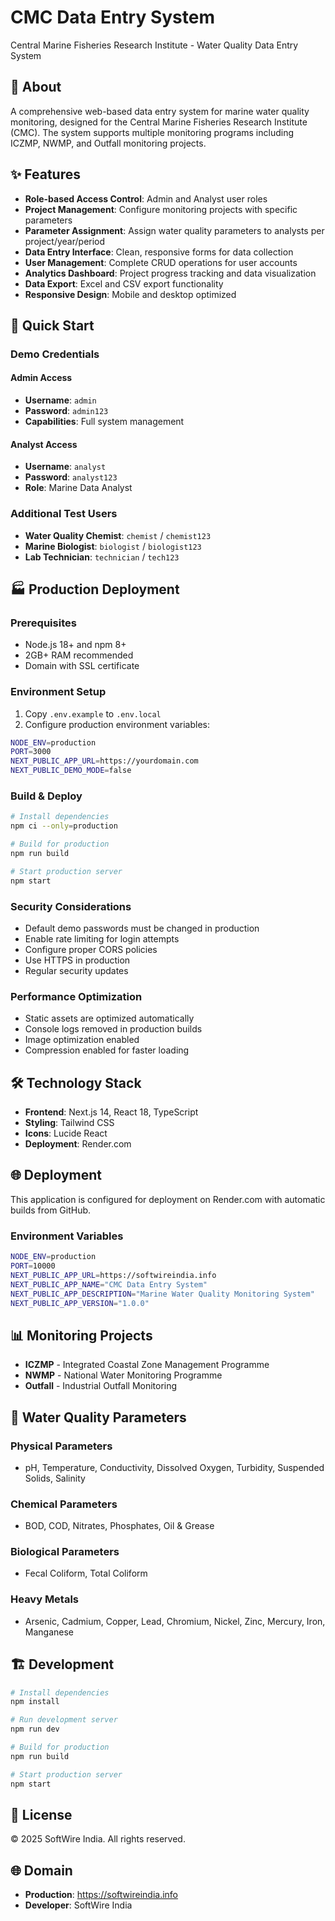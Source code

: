 # CMC Data Entry System

Central Marine Fisheries Research Institute - Water Quality Data Entry System

## 🌊 About

A comprehensive web-based data entry system for marine water quality monitoring, designed for the Central Marine Fisheries Research Institute (CMC). The system supports multiple monitoring programs including ICZMP, NWMP, and Outfall monitoring projects.

## ✨ Features

- **Role-based Access Control**: Admin and Analyst user roles
- **Project Management**: Configure monitoring projects with specific parameters
- **Parameter Assignment**: Assign water quality parameters to analysts per project/year/period
- **Data Entry Interface**: Clean, responsive forms for data collection
- **User Management**: Complete CRUD operations for user accounts
- **Analytics Dashboard**: Project progress tracking and data visualization
- **Data Export**: Excel and CSV export functionality
- **Responsive Design**: Mobile and desktop optimized

## 🚀 Quick Start

### Demo Credentials

#### Admin Access
- **Username**: `admin`
- **Password**: `admin123`
- **Capabilities**: Full system management

#### Analyst Access
- **Username**: `analyst`
- **Password**: `analyst123`
- **Role**: Marine Data Analyst

### Additional Test Users
- **Water Quality Chemist**: `chemist` / `chemist123`
- **Marine Biologist**: `biologist` / `biologist123`
- **Lab Technician**: `technician` / `tech123`

## 🏭 Production Deployment

### Prerequisites
- Node.js 18+ and npm 8+
- 2GB+ RAM recommended
- Domain with SSL certificate

### Environment Setup
1. Copy `.env.example` to `.env.local`
2. Configure production environment variables:
```bash
NODE_ENV=production
PORT=3000
NEXT_PUBLIC_APP_URL=https://yourdomain.com
NEXT_PUBLIC_DEMO_MODE=false
```

### Build & Deploy
```bash
# Install dependencies
npm ci --only=production

# Build for production
npm run build

# Start production server
npm start
```

### Security Considerations
- Default demo passwords must be changed in production
- Enable rate limiting for login attempts
- Configure proper CORS policies
- Use HTTPS in production
- Regular security updates

### Performance Optimization
- Static assets are optimized automatically
- Console logs removed in production builds
- Image optimization enabled
- Compression enabled for faster loading

## 🛠 Technology Stack

- **Frontend**: Next.js 14, React 18, TypeScript
- **Styling**: Tailwind CSS
- **Icons**: Lucide React
- **Deployment**: Render.com

## 🌐 Deployment

This application is configured for deployment on Render.com with automatic builds from GitHub.

### Environment Variables
```bash
NODE_ENV=production
PORT=10000
NEXT_PUBLIC_APP_URL=https://softwireindia.info
NEXT_PUBLIC_APP_NAME="CMC Data Entry System"
NEXT_PUBLIC_APP_DESCRIPTION="Marine Water Quality Monitoring System"
NEXT_PUBLIC_APP_VERSION="1.0.0"
```

## 📊 Monitoring Projects

- **ICZMP** - Integrated Coastal Zone Management Programme
- **NWMP** - National Water Monitoring Programme  
- **Outfall** - Industrial Outfall Monitoring

## 🧪 Water Quality Parameters

### Physical Parameters
- pH, Temperature, Conductivity, Dissolved Oxygen, Turbidity, Suspended Solids, Salinity

### Chemical Parameters
- BOD, COD, Nitrates, Phosphates, Oil & Grease

### Biological Parameters
- Fecal Coliform, Total Coliform

### Heavy Metals
- Arsenic, Cadmium, Copper, Lead, Chromium, Nickel, Zinc, Mercury, Iron, Manganese

## 🏗 Development

```bash
# Install dependencies
npm install

# Run development server
npm run dev

# Build for production
npm run build

# Start production server
npm start
```

## 📝 License

© 2025 SoftWire India. All rights reserved.

## 🌐 Domain

- **Production**: https://softwireindia.info
- **Developer**: SoftWire India
